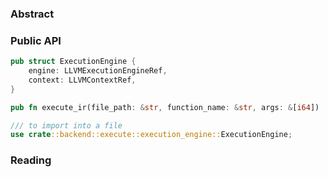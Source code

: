 ### Abstract 

### Public API
```rust
pub struct ExecutionEngine {
	engine: LLVMExecutionEngineRef,
	context: LLVMContextRef,
}

pub fn execute_ir(file_path: &str, function_name: &str, args: &[i64])

/// to import into a file
use crate::backend::execute::execution_engine::ExecutionEngine;
```

### Reading